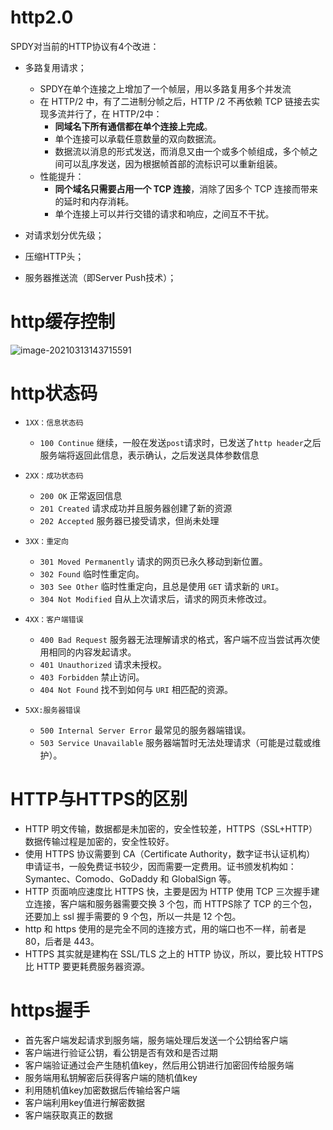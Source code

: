 # http2.0

SPDY对当前的HTTP协议有4个改进：

- 多路复用请求；
  - SPDY在单个连接之上增加了一个帧层，用以多路复用多个并发流
  - 在 HTTP/2 中，有了二进制分帧之后，HTTP /2 不再依赖 TCP 链接去实现多流并行了，在 HTTP/2中：
    - **同域名下所有通信都在单个连接上完成**。
    - 单个连接可以承载任意数量的双向数据流。
    - 数据流以消息的形式发送，而消息又由一个或多个帧组成，多个帧之间可以乱序发送，因为根据帧首部的流标识可以重新组装。
  - 性能提升：
    - **同个域名只需要占用一个 TCP 连接**，消除了因多个 TCP 连接而带来的延时和内存消耗。
    - 单个连接上可以并行交错的请求和响应，之间互不干扰。

- 对请求划分优先级；

- 压缩HTTP头；

- 服务器推送流（即Server Push技术）；

# http缓存控制

![image-20210313143715591](https://cdn.jsdelivr.net/gh/rxdragon/webLearning/img/image-20210313143715591.png)

# http状态码

- ```
  1XX：信息状态码
  ```

  - `100 Continue` 继续，一般在发送`post`请求时，已发送了`http header`之后服务端将返回此信息，表示确认，之后发送具体参数信息

- ```
  2XX：成功状态码
  ```

  - `200 OK` 正常返回信息
  - `201 Created` 请求成功并且服务器创建了新的资源
  - `202 Accepted` 服务器已接受请求，但尚未处理

- ```
  3XX：重定向
  ```

  - `301 Moved Permanently` 请求的网页已永久移动到新位置。
  - `302 Found` 临时性重定向。
  - `303 See Other` 临时性重定向，且总是使用 `GET` 请求新的 `URI`。
  - `304 Not Modified` 自从上次请求后，请求的网页未修改过。

- ```
  4XX：客户端错误
  ```

  - `400 Bad Request` 服务器无法理解请求的格式，客户端不应当尝试再次使用相同的内容发起请求。
  - `401 Unauthorized` 请求未授权。
  - `403 Forbidden` 禁止访问。
  - `404 Not Found` 找不到如何与 `URI` 相匹配的资源。

- ```
  5XX:服务器错误
  ```

  - `500 Internal Server Error` 最常见的服务器端错误。
  - `503 Service Unavailable` 服务器端暂时无法处理请求（可能是过载或维护）。

# HTTP与HTTPS的区别

- HTTP 明文传输，数据都是未加密的，安全性较差，HTTPS（SSL+HTTP） 数据传输过程是加密的，安全性较好。
- 使用 HTTPS 协议需要到 CA（Certificate Authority，数字证书认证机构） 申请证书，一般免费证书较少，因而需要一定费用。证书颁发机构如：Symantec、Comodo、GoDaddy 和 GlobalSign 等。
- HTTP 页面响应速度比 HTTPS 快，主要是因为 HTTP 使用 TCP 三次握手建立连接，客户端和服务器需要交换 3 个包，而 HTTPS除了 TCP 的三个包，还要加上 ssl 握手需要的 9 个包，所以一共是 12 个包。
- http 和 https 使用的是完全不同的连接方式，用的端口也不一样，前者是 80，后者是 443。
- HTTPS 其实就是建构在 SSL/TLS 之上的 HTTP 协议，所以，要比较 HTTPS 比 HTTP 要更耗费服务器资源。

# https握手

- 首先客户端发起请求到服务端，服务端处理后发送一个公钥给客户端
- 客户端进行验证公钥，看公钥是否有效和是否过期
- 客户端验证通过会产生随机值key，然后用公钥进行加密回传给服务端
- 服务端用私钥解密后获得客户端的随机值key
- 利用随机值key加密数据后传输给客户端
- 客户端利用key值进行解密数据
- 客户端获取真正的数据